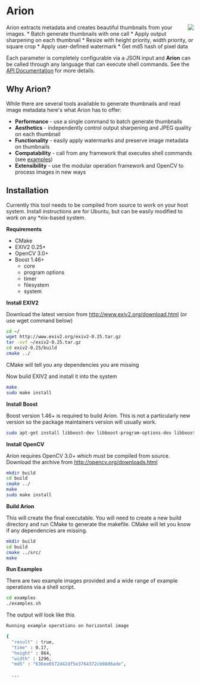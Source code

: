 # Arion
<img align="right" style="margin-left:4px;" src="https://raw.githubusercontent.com/wiki/snapwire-media/arion/images/arion-logo.png?token=ABLvVTS8ATmDqkb6_Al5kWmLIbUPJraeks5WLDi5wA%3D%3D">
Arion extracts metadata and creates beautiful thumbnails from your images. 
* Batch generate thumbnails with one call
* Apply output sharpening on each thumbnail
* Resize with height priority, width priority, or square crop
* Apply user-defined watermark
* Get md5 hash of pixel data

Each parameter is completely configurable via a JSON input and **Arion** can be called through any language that can execute shell commands. See the [API Documentation](../../wiki/API-Documentation) for more details.

## Why Arion?
While there are several tools available to generate thumbnails and read image metadata here's what Arion has to offer:
* **Performance** - use a single command to batch generate thumbnails
* **Aesthetics** - independently control output sharpening and JPEG quality on each thumbnail
* **Functionality** - easily apply watermarks and preserve image metadata on thumbnails
* **Compatability** - call from any framework that executes shell commands (see [examples](../../wiki/Examples))
* **Extensibility** - use the modular operation framework and OpenCV to process images in new ways

## Installation
Currently this tool needs to be compiled from source to work on your host system. Install instructions are for Ubuntu, but can be easily modified to work on any *nix-based system.

**Requirements**
* CMake
* EXIV2 0.25+
* OpenCV 3.0+
* Boost 1.46+
  * core 
  * program options 
  * timer 
  * filesystem 
  * system

**Install EXIV2**

Download the latest version from http://www.exiv2.org/download.html (or use wget command below)

```bash
cd ~/
wget http://www.exiv2.org/exiv2-0.25.tar.gz
tar -xvf ~/exiv2-0.25.tar.gz
cd exiv2-0.25/build
cmake ../
```

CMake will tell you any dependencies you are missing

Now build EXIV2 and install it into the system
```bash
make
sudo make install
```

**Install Boost**

Boost version 1.46+ is required to build Arion.  This is not a particularly new version so the package maintainers version will usually work.

```bash
sudo apt-get install libboost-dev libboost-program-options-dev libboost-timer-dev libboost-filesystem-dev libboost-system-dev
```

**Install OpenCV**

Arion requires OpenCV 3.0+ which must be compiled from source.  Download the archive from http://opencv.org/downloads.html

```bash
mkdir build
cd build
cmake ../
make
sudo make install
```

**Build Arion**

This will create the final executable. You will need to create a new build directory and run CMake to generate the makefile.  CMake will let you know if any dependencies are missing.  

```bash
mkdir build
cd build
cmake ../src/
make
```

**Run Examples**

There are two example images provided and a wide range of example operations via a shell script. 

```bash
cd examples
./examples.sh
```

The output will look like this

```bash
Running example operations on horizontal image

{
  "result" : true,
  "time" : 0.17,
  "height" : 864,
  "width" : 1296,
  "md5" : "636ee0572d42df5e3764372cb08d6ade",
  
  ...
```
